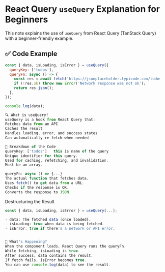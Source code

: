 # React Query `useQuery` Explanation for Beginners

This note explains the use of `useQuery` from React Query (TanStack Query) with a beginner-friendly example.

## ✅ Code Example

```js
const { data, isLoading, isError } = useQuery({
  queryKey: ['todos'],
  queryFn: async () => {
    const res = await fetch('https://jsonplaceholder.typicode.com/todos/1');
    if (!res.ok) throw new Error('Network response was not ok');
    return res.json();
  },
});

console.log(data);
```
```js
🔍 What is useQuery?
useQuery is a hook from React Query that:
Fetches data from an API
Caches the result
Handles loading, error, and success states
Can automatically re-fetch when needed

🔑 Breakdown of the Code
queryKey: ['todos']   this is name of the query
Unique identifier for this query.
Used for caching, refetching, and invalidation.
Must be an array.

queryFn: async () => {...}
The actual function that fetches data.
Uses fetch() to get data from a URL.
Checks if the response is OK.
Converts the response to JSON.

```
Destructuring the Result
```js
const { data, isLoading, isError } = useQuery(...);

- data: The fetched data (once loaded).
- isLoading: true when data is being fetched.
- isError: true if there's a network or API error.


🧠 What's Happening?
When the component loads, React Query runs the queryFn.
While fetching, isLoading is true.
After success, data contains the result.
If fetch fails, isError becomes true.
You can use console.log(data) to see the result.

```
